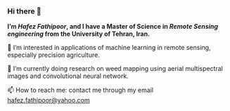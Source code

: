 ### Hi there 👋
**I’m _Hafez Fathipoor_, and I have a Master of Science in _Remote Sensing engineering_ from the University of Tehran, Iran.**

🔭 I’m interested in applications of machine learning in remote sensing, especially precision agriculture.

🌱 I’m currently doing research on weed mapping using aerial multispectral images and convolutional neural network.

📫 How to reach me: contact me through my email hafez.fathipoor@yahoo.com
